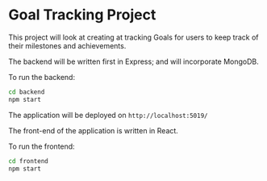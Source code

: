 # Goal Tracking Project

This project will look at creating at tracking Goals for users to keep track of their milestones and achievements.

The backend will be written first in Express; and will incorporate MongoDB.

To run the backend:

```bash
cd backend
npm start
```

The application will be deployed on `http://localhost:5019/`

The front-end of the application is written in React.

To run the frontend:

```bash
cd frontend
npm start
```